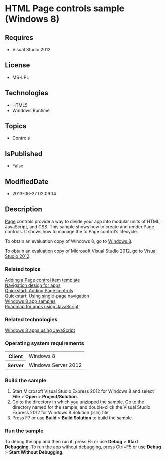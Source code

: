 # HTML Page controls sample (Windows 8)
## Requires
* Visual Studio 2012
## License
* MS-LPL
## Technologies
* HTML5
* Windows Runtime
## Topics
* Controls
## IsPublished
* False
## ModifiedDate
* 2013-06-27 02:09:14
## Description

<div id="mainSection">
<p><a href="http://msdn.microsoft.com/library/windows/apps/hh770584">Page</a> controls provide a way to divide your app into modular units of HTML, JavaScript, and CSS. This sample shows how to create and render Page controls. It shows how to manage the to
 Page control's lifecycle. </p>
<p>To obtain an evaluation copy of Windows&nbsp;8, go to <a href="http://go.microsoft.com/fwlink/p/?linkid=241655">
Windows&nbsp;8</a>.</p>
<p>To obtain an evaluation copy of Microsoft Visual Studio&nbsp;2012, go to <a href="http://go.microsoft.com/fwlink/p/?linkid=241656">
Visual Studio&nbsp;2012</a>.</p>
<h3><a id="related_topics"></a>Related topics</h3>
<dl><dt><a href="http://msdn.microsoft.com/library/windows/apps/hh920268">Adding a Page control item template</a>
</dt><dt><a href="http://msdn.microsoft.com/library/windows/apps/hh761500">Navigation design for apps</a>
</dt><dt><a href="http://msdn.microsoft.com/library/windows/apps/hh770117">Quickstart: Adding Page controls</a>
</dt><dt><a href="http://msdn.microsoft.com/library/windows/apps/hh452768">Quickstart: Using single-page navigation</a>
</dt><dt><a href="http://go.microsoft.com/fwlink/p/?LinkID=227694">Windows 8 app samples</a>
</dt><dt><a href="http://msdn.microsoft.com/library/windows/apps/hh465037">Roadmap for apps using JavaScript</a>
</dt></dl>
<h3>Related technologies</h3>
<a href="http://msdn.microsoft.com/library/windows/apps/br211385">Windows 8 apps using JavaScript</a>
<h3>Operating system requirements</h3>
<table>
<tbody>
<tr>
<th>Client</th>
<td><dt>Windows&nbsp;8 </dt></td>
</tr>
<tr>
<th>Server</th>
<td><dt>Windows Server&nbsp;2012 </dt></td>
</tr>
</tbody>
</table>
<h3>Build the sample</h3>
<ol>
<li>Start Microsoft Visual Studio Express&nbsp;2012 for Windows&nbsp;8 and select <b>File</b> &gt;
<b>Open</b> &gt; <b>Project/Solution</b>. </li><li>Go to the directory in which you unzipped the sample. Go to the directory named for the sample, and double-click the Visual Studio Express&nbsp;2012 for Windows&nbsp;8 Solution (.sln) file.
</li><li>Press F7 or use <b>Build</b> &gt; <b>Build Solution</b> to build the sample. </li></ol>
<h3>Run the sample</h3>
<p>To debug the app and then run it, press F5 or use <b>Debug</b> &gt; <b>Start Debugging</b>. To run the app without debugging, press Ctrl&#43;F5 or use
<b>Debug</b> &gt; <b>Start Without Debugging</b>. </p>
</div>
